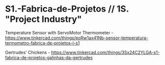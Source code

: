 # S1.-Fabrica-de-Projetos // 1S. "Project Industry"

Temperature Sensor with ServoMotor Thermometer - https://www.tinkercad.com/things/eoRw1ax41Nb-sensor-temperatura-termometro-fabrica-de-projetos-i-s1

Gertrudes' Chickens - https://www.tinkercad.com/things/3Sx24C2YLGA-s1-fabrica-de-projetos-galinhas-da-gertrudes
